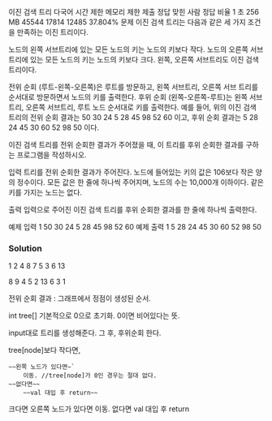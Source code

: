 이진 검색 트리 다국어
시간 제한	메모리 제한	제출	정답	맞힌 사람	정답 비율
1 초	256 MB	45544	17814	12485	37.804%
문제
이진 검색 트리는 다음과 같은 세 가지 조건을 만족하는 이진 트리이다.

노드의 왼쪽 서브트리에 있는 모든 노드의 키는 노드의 키보다 작다.
노드의 오른쪽 서브트리에 있는 모든 노드의 키는 노드의 키보다 크다.
왼쪽, 오른쪽 서브트리도 이진 검색 트리이다.


전위 순회 (루트-왼쪽-오른쪽)은 루트를 방문하고, 왼쪽 서브트리, 오른쪽 서브 트리를 순서대로 방문하면서 노드의 키를 출력한다. 후위 순회 (왼쪽-오른쪽-루트)는 왼쪽 서브트리, 오른쪽 서브트리, 루트 노드 순서대로 키를 출력한다. 예를 들어, 위의 이진 검색 트리의 전위 순회 결과는 50 30 24 5 28 45 98 52 60 이고, 후위 순회 결과는 5 28 24 45 30 60 52 98 50 이다.

이진 검색 트리를 전위 순회한 결과가 주어졌을 때, 이 트리를 후위 순회한 결과를 구하는 프로그램을 작성하시오.

입력
트리를 전위 순회한 결과가 주어진다. 노드에 들어있는 키의 값은 106보다 작은 양의 정수이다. 모든 값은 한 줄에 하나씩 주어지며, 노드의 수는 10,000개 이하이다. 같은 키를 가지는 노드는 없다.

출력
입력으로 주어진 이진 검색 트리를 후위 순회한 결과를 한 줄에 하나씩 출력한다.

예제 입력 1 
50
30
24
5
28
45
98
52
60
예제 출력 1 
5
28
24
45
30
60
52
98
50

### Solution
1 2 4 8 7 5 3 6 13

8 9 4 5 2 13 6 3 1

전위 순회 결과 : 그래프에서 정점이 생성된 순서.

int tree[] 기본적으로 0으로 초기화.
0이면 비어있다는 뜻.

input대로 트리를 생성해준다.
그 후, 후위순회 한다.

tree[node]보다 작다면,

	~~왼쪽 노드가 있다면~`
		이동.	//tree[node]가 0인 경우는 절대 없다.
	~~없다면~~
		~~val 대입 후 return~~
크다면
	오른쪽 노드가 있다면
		이동.
	없다면
		val 대입 후 return

